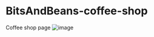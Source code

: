 # BitsAndBeans-coffee-shop
Coffee shop page
![image](https://user-images.githubusercontent.com/89485950/201497250-bfb172ae-1532-417b-83ef-7b7f4b9d9294.png)
